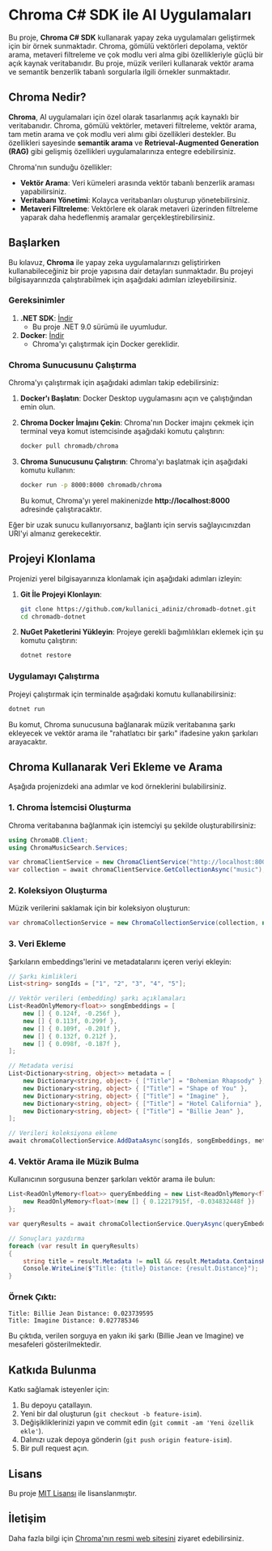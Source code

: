 
# Chroma C# SDK ile AI Uygulamaları

Bu proje, **Chroma C# SDK** kullanarak yapay zeka uygulamaları geliştirmek için bir örnek sunmaktadır. Chroma, gömülü vektörleri depolama, vektör arama, metaveri filtreleme ve çok modlu veri alma gibi özellikleriyle güçlü bir açık kaynak veritabanıdır. Bu proje, müzik verileri kullanarak vektör arama ve semantik benzerlik tabanlı sorgularla ilgili örnekler sunmaktadır.

## Chroma Nedir?

**Chroma**, AI uygulamaları için özel olarak tasarlanmış açık kaynaklı bir veritabanıdır. Chroma, gömülü vektörler, metaveri filtreleme, vektör arama, tam metin arama ve çok modlu veri alımı gibi özellikleri destekler. Bu özellikleri sayesinde **semantik arama** ve **Retrieval-Augmented Generation (RAG)** gibi gelişmiş özellikleri uygulamalarınıza entegre edebilirsiniz.

Chroma'nın sunduğu özellikler:
- **Vektör Arama**: Veri kümeleri arasında vektör tabanlı benzerlik araması yapabilirsiniz.
- **Veritabanı Yönetimi**: Kolayca veritabanları oluşturup yönetebilirsiniz.
- **Metaveri Filtreleme**: Vektörlere ek olarak metaveri üzerinden filtreleme yaparak daha hedeflenmiş aramalar gerçekleştirebilirsiniz.

## Başlarken

Bu kılavuz, **Chroma** ile yapay zeka uygulamalarınızı geliştirirken kullanabileceğiniz bir proje yapısına dair detayları sunmaktadır. Bu projeyi bilgisayarınızda çalıştırabilmek için aşağıdaki adımları izleyebilirsiniz.

### Gereksinimler

1. **.NET SDK**: [İndir](https://dotnet.microsoft.com/download)
   - Bu proje .NET 9.0 sürümü ile uyumludur.
2. **Docker**: [İndir](https://www.docker.com/products/docker-desktop)
   - Chroma'yı çalıştırmak için Docker gereklidir.

### Chroma Sunucusunu Çalıştırma

Chroma'yı çalıştırmak için aşağıdaki adımları takip edebilirsiniz:

1. **Docker'ı Başlatın**:
   Docker Desktop uygulamasını açın ve çalıştığından emin olun.

2. **Chroma Docker İmajını Çekin**:
   Chroma'nın Docker imajını çekmek için terminal veya komut istemcisinde aşağıdaki komutu çalıştırın:
   ```bash
   docker pull chromadb/chroma
   ```

3. **Chroma Sunucusunu Çalıştırın**:
   Chroma'yı başlatmak için aşağıdaki komutu kullanın:
   ```bash
   docker run -p 8000:8000 chromadb/chroma
   ```
   Bu komut, Chroma'yı yerel makinenizde **http://localhost:8000** adresinde çalıştıracaktır.

Eğer bir uzak sunucu kullanıyorsanız, bağlantı için servis sağlayıcınızdan URI'yi almanız gerekecektir.

## Projeyi Klonlama

Projenizi yerel bilgisayarınıza klonlamak için aşağıdaki adımları izleyin:

1. **Git İle Projeyi Klonlayın**:
   ```bash
   git clone https://github.com/kullanici_adiniz/chromadb-dotnet.git
   cd chromadb-dotnet
   ```

2. **NuGet Paketlerini Yükleyin**:
   Projeye gerekli bağımlılıkları eklemek için şu komutu çalıştırın:
   ```bash
   dotnet restore
   ```

### Uygulamayı Çalıştırma

Projeyi çalıştırmak için terminalde aşağıdaki komutu kullanabilirsiniz:
```bash
dotnet run
```

Bu komut, Chroma sunucusuna bağlanarak müzik veritabanına şarkı ekleyecek ve vektör arama ile "rahatlatıcı bir şarkı" ifadesine yakın şarkıları arayacaktır.

## Chroma Kullanarak Veri Ekleme ve Arama

Aşağıda projenizdeki ana adımlar ve kod örneklerini bulabilirsiniz.

### 1. **Chroma İstemcisi Oluşturma**
   Chroma veritabanına bağlanmak için istemciyi şu şekilde oluşturabilirsiniz:
   ```csharp
   using ChromaDB.Client;
   using ChromaMusicSearch.Services;

   var chromaClientService = new ChromaClientService("http://localhost:8000/api/v1/");
   var collection = await chromaClientService.GetCollectionAsync("music");
   ```

### 2. **Koleksiyon Oluşturma**
   Müzik verilerini saklamak için bir koleksiyon oluşturun:
   ```csharp
   var chromaCollectionService = new ChromaCollectionService(collection, new ChromaConfigurationOptions("http://localhost:8000/api/v1/"), new HttpClient());
   ```

### 3. **Veri Ekleme**
   Şarkıların embeddings'lerini ve metadatalarını içeren veriyi ekleyin:
   ```csharp
   // Şarkı kimlikleri
   List<string> songIds = ["1", "2", "3", "4", "5"];

   // Vektör verileri (embedding) şarkı açıklamaları
   List<ReadOnlyMemory<float>> songEmbeddings = [
       new [] { 0.124f, -0.256f },
       new [] { 0.113f, 0.299f },
       new [] { 0.109f, -0.201f },
       new [] { 0.132f, 0.212f },
       new [] { 0.098f, -0.187f },
   ];

   // Metadata verisi
   List<Dictionary<string, object>> metadata = [
       new Dictionary<string, object> { ["Title"] = "Bohemian Rhapsody" },
       new Dictionary<string, object> { ["Title"] = "Shape of You" },
       new Dictionary<string, object> { ["Title"] = "Imagine" },
       new Dictionary<string, object> { ["Title"] = "Hotel California" },
       new Dictionary<string, object> { ["Title"] = "Billie Jean" },
   ];

   // Verileri koleksiyona ekleme
   await chromaCollectionService.AddDataAsync(songIds, songEmbeddings, metadata);
   ```

### 4. **Vektör Arama ile Müzik Bulma**
   Kullanıcının sorgusuna benzer şarkıları vektör arama ile bulun:
   ```csharp
   List<ReadOnlyMemory<float>> queryEmbedding = new List<ReadOnlyMemory<float>> {
       new ReadOnlyMemory<float>(new [] { 0.12217915f, -0.034832448f })
   };

   var queryResults = await chromaCollectionService.QueryAsync(queryEmbedding, 2);

   // Sonuçları yazdırma
   foreach (var result in queryResults)
   {
       string title = result.Metadata != null && result.Metadata.ContainsKey("Title") ? (string)result.Metadata["Title"] : string.Empty;
       Console.WriteLine($"Title: {title} Distance: {result.Distance}");
   }
   ```

### Örnek Çıktı:
```
Title: Billie Jean Distance: 0.023739595
Title: Imagine Distance: 0.027785346
```

Bu çıktıda, verilen sorguya en yakın iki şarkı (Billie Jean ve Imagine) ve mesafeleri gösterilmektedir.

## Katkıda Bulunma

Katkı sağlamak isteyenler için:

1. Bu depoyu çatallayın.
2. Yeni bir dal oluşturun (`git checkout -b feature-isim`).
3. Değişikliklerinizi yapın ve commit edin (`git commit -am 'Yeni özellik ekle'`).
4. Dalınızı uzak depoya gönderin (`git push origin feature-isim`).
5. Bir pull request açın.

## Lisans

Bu proje [MIT Lisansı](https://opensource.org/licenses/MIT) ile lisanslanmıştır.

## İletişim

Daha fazla bilgi için [Chroma'nın resmi web sitesini](https://www.trychroma.com/) ziyaret edebilirsiniz.

